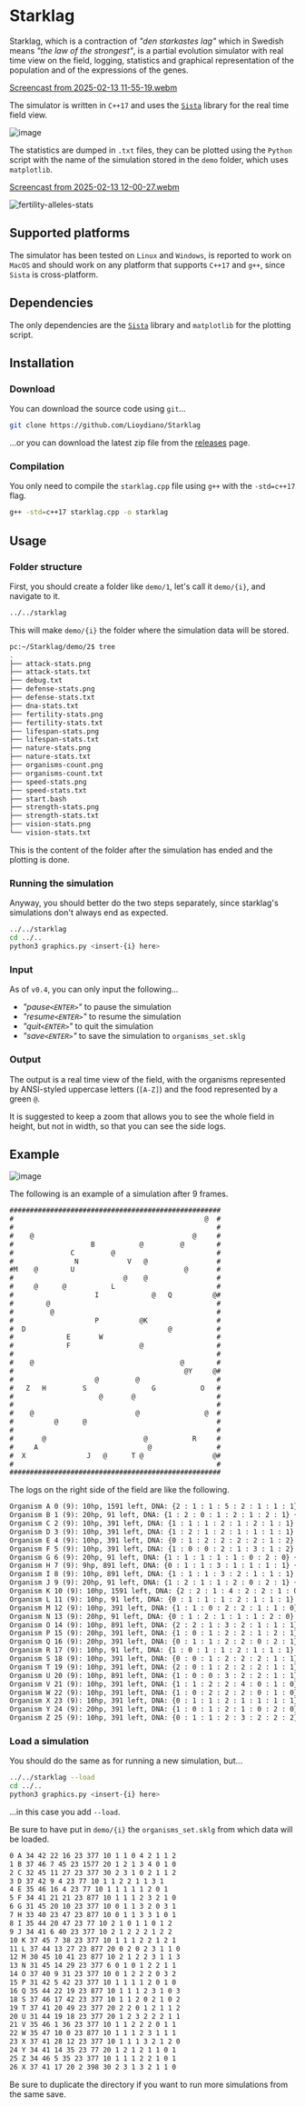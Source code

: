 # Starklag

Starklag, which is a contraction of *"den starkastes lag"* which in Swedish means *"the law of the strongest"*, is a partial evolution simulator with real time view on the field, logging, statistics and graphical representation of the population and of the expressions of the genes.

[Screencast from 2025-02-13 11-55-19.webm](https://github.com/user-attachments/assets/e767cd22-6158-4df8-912a-d76577051239)

The simulator is written in `C++17` and uses the [`Sista`](https://github.com/FLAK-ZOSO/Sista) library for the real time field view.

![image](https://github.com/user-attachments/assets/21c07f0f-0fd1-447d-a046-18a23c1c38b6)

The statistics are dumped in `.txt` files, they can be plotted using the `Python` script with the name of the simulation stored in the `demo` folder, which uses `matplotlib`.

[Screencast from 2025-02-13 12-00-27.webm](https://github.com/user-attachments/assets/9b5665ce-e167-495e-a6e5-ae1796642be3)

![fertility-alleles-stats](https://github.com/user-attachments/assets/2ebdf5cb-3557-453f-87b9-ffeb9b3b18f4)

## Supported platforms

The simulator has been tested on `Linux` and `Windows`, is reported to work on `MacOS` and should work on any platform that supports `C++17` and `g++`, since `Sista` is cross-platform.

## Dependencies

The only dependencies are the [`Sista`](https://github.com/FLAK-ZOSO/Sista) library and `matplotlib` for the plotting script.

## Installation

### Download

You can download the source code using `git`...

```bash
git clone https://github.com/Lioydiano/Starklag
```

...or you can download the latest zip file from the [releases](https://github.com/Lioydiano/Starklag/releases) page.

### Compilation

You only need to compile the `starklag.cpp` file using `g++` with the `-std=c++17` flag.

```bash
g++ -std=c++17 starklag.cpp -o starklag
```

## Usage

### Folder structure

First, you should create a folder like `demo/1`, let's call it `demo/{i}`, and navigate to it.

```bash
../../starklag
```

This will make `demo/{i}` the folder where the simulation data will be stored.

```bash
pc:~/Starklag/demo/2$ tree
.
├── attack-stats.png
├── attack-stats.txt
├── debug.txt
├── defense-stats.png
├── defense-stats.txt
├── dna-stats.txt
├── fertility-stats.png
├── fertility-stats.txt
├── lifespan-stats.png
├── lifespan-stats.txt
├── nature-stats.png
├── nature-stats.txt
├── organisms-count.png
├── organisms-count.txt
├── speed-stats.png
├── speed-stats.txt
├── start.bash
├── strength-stats.png
├── strength-stats.txt
├── vision-stats.png
└── vision-stats.txt
```

This is the content of the folder after the simulation has ended and the plotting is done.

### Running the simulation

Anyway, you should better do the two steps separately, since starklag's simulations don't always end as expected.

```bash
../../starklag
cd ../..
python3 graphics.py <insert-{i} here>
```

### Input

As of `v0.4`, you can only input the following...

- *"pause`<ENTER>`"* to pause the simulation
- *"resume`<ENTER>`"* to resume the simulation
- *"quit`<ENTER>`"* to quit the simulation
- *"save`<ENTER>`"* to save the simulation to `organisms_set.sklg`

### Output

The output is a real time view of the field, with the organisms represented by ANSI-styled uppercase letters (`[A-Z]`) and the food represented by a green `@`.

It is suggested to keep a zoom that allows you to see the whole field in height, but not in width, so that you can see the side logs.

## Example

![image](https://github.com/user-attachments/assets/aa2114ff-d43e-494c-9b6d-740180eb4119)

The following is an example of a simulation after 9 frames.

```txt
####################################################
#                                               @  #
#                                                  #
#    @                                       @     #
#                   B           @         @        #
#              C         @                         #
#               N            V   @                 #
#M    @        U                           @       #
#                           @    @                 #
#     @      @           L                         #
#                    I             @   Q          @#
#        @                                         #
#         @                                        #
#                    P          @K                 #
#  D                                   @           #
#             E       W                            #
#             F                 @                  #
#                                                  #
#    @                                    @        #
#                                          @Y     @#
#                    @         @                   #
#   Z   H         S                G           O   #
#                     @       @                    #
#                                                  #
#    @                         @                @  #
#          @      @                                #
#                                                  #
#       @                        @           R     #
#     A                           @                #
#  X               J   @      T @                 @#
#                                                  #
####################################################
```

The logs on the right side of the field are like the following.

```txt
Organism A 0 (9): 10hp, 1591 left, DNA: {2 : 1 : 1 : 5 : 2 : 1 : 1 : 1} {27, 5}
Organism B 1 (9): 20hp, 91 left, DNA: {1 : 2 : 0 : 1 : 2 : 1 : 2 : 1} {3, 19}
Organism C 2 (9): 10hp, 391 left, DNA: {1 : 1 : 1 : 2 : 1 : 2 : 1 : 1} {4, 14}
Organism D 3 (9): 10hp, 391 left, DNA: {1 : 2 : 1 : 2 : 1 : 1 : 1 : 1} {13, 2}
Organism E 4 (9): 10hp, 391 left, DNA: {0 : 1 : 2 : 2 : 2 : 2 : 1 : 2} {14, 13}
Organism F 5 (9): 10hp, 391 left, DNA: {1 : 0 : 0 : 2 : 1 : 3 : 1 : 2} {15, 13}
Organism G 6 (9): 20hp, 91 left, DNA: {1 : 1 : 1 : 1 : 1 : 0 : 2 : 0} {20, 34}
Organism H 7 (9): 9hp, 891 left, DNA: {0 : 1 : 1 : 3 : 1 : 1 : 1 : 1} {20, 7}
Organism I 8 (9): 10hp, 891 left, DNA: {1 : 1 : 1 : 3 : 2 : 1 : 1 : 1} {9, 20}
Organism J 9 (9): 20hp, 91 left, DNA: {1 : 2 : 1 : 1 : 2 : 0 : 2 : 1} {28, 18}
Organism K 10 (9): 10hp, 1591 left, DNA: {2 : 2 : 1 : 4 : 2 : 2 : 1 : 0} {12, 32}
Organism L 11 (9): 10hp, 91 left, DNA: {0 : 1 : 1 : 1 : 2 : 1 : 1 : 1} {8, 24}
Organism M 12 (9): 10hp, 391 left, DNA: {1 : 1 : 0 : 2 : 2 : 1 : 1 : 0} {6, 0}
Organism N 13 (9): 20hp, 91 left, DNA: {0 : 1 : 2 : 1 : 1 : 1 : 2 : 0} {5, 15}
Organism O 14 (9): 10hp, 891 left, DNA: {2 : 2 : 1 : 3 : 2 : 1 : 1 : 1} {20, 46}
Organism P 15 (9): 20hp, 391 left, DNA: {1 : 0 : 1 : 2 : 2 : 1 : 2 : 1} {12, 20}
Organism Q 16 (9): 20hp, 391 left, DNA: {0 : 1 : 1 : 2 : 2 : 0 : 2 : 1} {9, 38}
Organism R 17 (9): 10hp, 91 left, DNA: {1 : 0 : 1 : 1 : 2 : 1 : 1 : 1} {26, 44}
Organism S 18 (9): 10hp, 391 left, DNA: {0 : 0 : 1 : 2 : 2 : 2 : 1 : 1} {20, 17}
Organism T 19 (9): 10hp, 391 left, DNA: {2 : 0 : 1 : 2 : 2 : 2 : 1 : 1} {28, 29}
Organism U 20 (9): 10hp, 891 left, DNA: {1 : 0 : 0 : 3 : 2 : 2 : 1 : 1} {6, 14}
Organism V 21 (9): 10hp, 391 left, DNA: {1 : 1 : 2 : 2 : 4 : 0 : 1 : 0} {5, 28}
Organism W 22 (9): 10hp, 391 left, DNA: {1 : 0 : 2 : 2 : 2 : 0 : 1 : 0} {14, 21}
Organism X 23 (9): 10hp, 391 left, DNA: {0 : 1 : 1 : 2 : 1 : 1 : 1 : 1} {28, 2}
Organism Y 24 (9): 20hp, 391 left, DNA: {1 : 0 : 1 : 2 : 1 : 0 : 2 : 0} {18, 43}
Organism Z 25 (9): 10hp, 391 left, DNA: {0 : 1 : 1 : 2 : 3 : 2 : 2 : 2} {20, 3}
```

### Load a simulation

You should do the same as for running a new simulation, but...

```bash
../../starklag --load
cd ../..
python3 graphics.py <insert-{i} here>
```

...in this case you add `--load`.

Be sure to have put in `demo/{i}` the `organisms_set.sklg` from which data will be loaded.

```txt
0 A 34 42 22 16 23 377 10 1 1 0 4 2 1 1 2 
1 B 37 46 7 45 23 1577 20 1 2 1 3 4 0 1 0 
2 C 32 45 11 27 23 377 30 2 3 1 0 2 1 1 2 
3 D 37 42 9 4 23 77 10 1 1 2 2 1 1 3 1 
4 E 35 46 16 4 23 77 10 1 1 1 1 1 2 0 1 
5 F 34 41 21 21 23 877 10 1 1 1 2 3 2 1 0 
6 G 31 45 20 10 23 377 10 0 1 1 3 2 0 3 1 
7 H 33 40 23 47 23 877 10 0 1 1 3 3 1 0 1 
8 I 35 44 20 47 23 77 10 2 1 0 1 1 0 1 2 
9 J 34 41 6 40 23 377 10 2 1 2 2 2 1 2 2 
10 K 37 45 7 38 23 377 10 1 1 1 2 2 1 2 1 
11 L 37 44 13 27 23 877 20 0 2 0 2 3 1 1 0 
12 M 30 45 10 41 23 877 10 2 1 2 2 3 1 1 3 
13 N 31 45 14 29 23 377 6 0 1 0 1 2 2 1 1 
14 O 37 40 9 31 23 377 10 0 1 2 2 2 0 3 2 
15 P 31 42 5 42 23 377 10 1 1 1 1 2 0 1 0 
16 Q 35 44 22 19 23 877 10 1 1 1 2 3 1 0 3 
18 S 37 46 17 42 23 377 10 1 1 2 0 2 1 0 2 
19 T 37 41 20 49 23 377 20 2 2 0 1 2 1 1 2 
20 U 31 44 19 18 23 377 20 1 2 3 2 2 2 1 1 
21 V 35 46 1 36 23 377 10 1 1 2 2 2 0 1 1 
22 W 35 47 10 0 23 877 10 1 1 1 2 3 1 1 1 
23 X 37 41 28 12 23 377 10 1 1 1 3 2 1 2 0 
24 Y 34 41 14 35 23 77 20 1 2 1 2 1 1 0 1 
25 Z 34 46 5 35 23 377 10 1 1 1 2 2 1 0 1 
26 X 37 41 17 20 2 398 30 2 3 1 3 2 1 1 0 
```

Be sure to duplicate the directory if you want to run more simulations from the same save.
